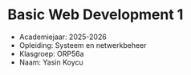 # Basic Web Development 1

- Academiejaar: 2025-2026
- Opleiding: Systeem en netwerkbeheer
- Klasgroep: ORP56a
- Naam: Yasin Koycu

